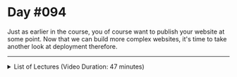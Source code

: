 # Day #094
Just as earlier in the course, you of course want to publish your website at some point. Now that we can build more complex websites, it's time to take another look at deployment therefore.

---

<details>
    <summary>List of Lectures (Video Duration: 47 minutes)</summary>
    <ul>
        <li>Module Introduction</li>
        <li>How Are Websites Made Available To The Public?</li>
        <li>Static vs Dynamic Websites</li>
        <li>Hosting Database Servers</li>
        <li>Deployment (Preparation) Steps</li>
        <li>The Example Projects</li>
        <li>Testing & Code Preparation (incl. Environment Variables)</li>
        <li>Evaluating Cross-Browser Support</li>
        <li>Search Engine Optimization (SEO)</li>
        <li>Adding a Favicon</li>
    </ul>
</details>